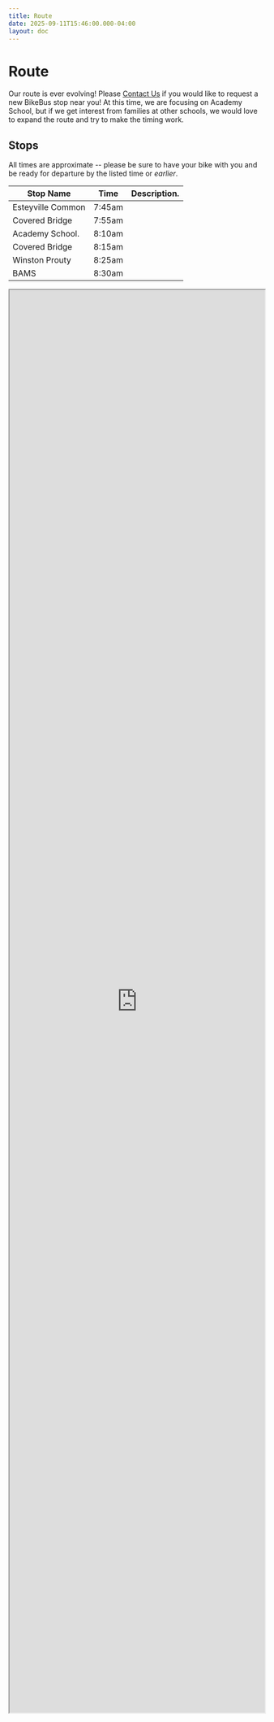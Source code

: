 ```yaml
---
title: Route
date: 2025-09-11T15:46:00.000-04:00
layout: doc
---
```

# Route

Our route is ever evolving! Please [Contact Us](contact.md) if you would like to request a new BikeBus stop near you! At this time, we are focusing on Academy School, but if we get interest from families at other schools, we would love to expand the route and try to make the timing work.

## Stops

All times are approximate -- please be sure to have your bike with you and be ready for departure by the listed time or *earlier*.

| Stop Name                  | Time        | Description.                     |
|----------------------------|-------------|----------------------------------|
| Esteyville Common          | 7:45am      |                                  |
| Covered Bridge             | 7:55am      |                                  |
| Academy School.            | 8:10am      |                                  |
| Covered Bridge             | 8:15am      |                                  |
| Winston Prouty             | 8:25am      |                                  |
| BAMS                       | 8:30am      |                                  |

<!-- Edit the map at: https://www.google.com/maps/d/u/1/edit?mid=1tSMu6BCBlPZJO_X3raS_DzfjOMYdIXw&usp=sharing -->
<div id="mapContainer">
    <iframe src="https://www.google.com/maps/d/u/3/embed?mid=1b-Y9FSIReeo3WrwJKrR6pRbgAuKyKGY&ehbc=2E312F&noprof=1" width="100%" height="100%"></iframe>
</div>

<style scoped>
  #mapContainer {
    width: 100%;
    height: 70vh;
  }
</style>